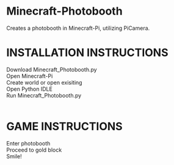 # Minecraft-Photobooth
Creates a photobooth in Minecraft-Pi, utilizing PiCamera.

# INSTALLATION INSTRUCTIONS <br />
Download Minecraft_Photobooth.py <br />
Open Minecraft-Pi <br />
Create world or open exisiting <br />
Open Python IDLE <br />
Run Minecraft_Photobooth.py <br />
<br />
# GAME INSTRUCTIONS <br />
Enter photobooth<br />
Proceed to gold block <br />
Smile!<br />
